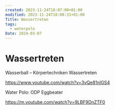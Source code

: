 ```yaml
---
created: 2023-11-24T18:07:00+01:00
modified: 2023-11-24T18:08:31+01:00
Title: Wassertreten
tags:
  - waterpolo
Date: 2024-03-07
---
```


# Wassertreten

Wasserball – Körpertechniken Wassertreten

https://www.youtube.com/watch?v=3vQe81nlGS4

Water Polo: ODP Eggbeater

https://m.youtube.com/watch?v=9LBF9DnZTF0
